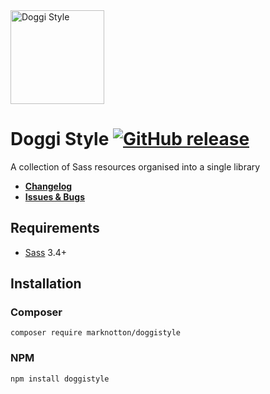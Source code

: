 
<img src="http://i.imgur.com/DrR97Jt.png" alt="Doggi Style" height="150" />

# Doggi Style [![GitHub release](https://img.shields.io/github/release/marknotton/doggistyle.svg)](https://github.com/marknotton/doggistyle/releases)

A collection of Sass resources organised into a single library

- **[Changelog](https://github.com/marknotton/doggistyle/releases)**
- **[Issues & Bugs](https://github.com/marknotton/doggistyle/issues)**

## Requirements

- [Sass](https://github.com/sass/sass) 3.4+

## Installation

### Composer
```composer require marknotton/doggistyle```

### NPM
```npm install doggistyle```
